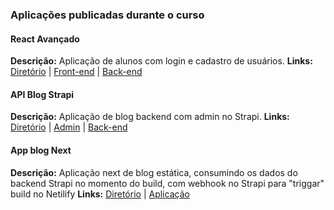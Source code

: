 ### Aplicações publicadas durante o curso 

#### React Avançado
**Descrição:** Aplicação de alunos com login e cadastro de usuários.
**Links:** [Diretório](https://github.com/Kamila-Vieira/udemy_javacript/tree/master/React/aplicacao-alunos) | [Front-end](https://udemy-course-studentsapp.netlify.app) | [Back-end](https://udemy-alunos.up.railway.app)

#### API Blog Strapi
**Descrição:** Aplicação de blog backend com admin no Strapi.
**Links:** [Diretório](https://github.com/Kamila-Vieira/udemy_javacript/tree/master/Next/blog-strapi) | [Admin](https://agile-beach-37189.herokuapp.com/admin) | [Back-end](https://agile-beach-37189.herokuapp.com/api/posts)

#### App blog Next
**Descrição:** Aplicação next de blog estática, consumindo os dados do backend Strapi no momento do build, com webhook no Strapi para "triggar" build no Netilify 
**Links:** [Diretório](https://github.com/Kamila-Vieira/udemy_javacript/tree/master/Next/blog-next) | [Aplicação](https://blog-next-strapi.netlify.app/)
